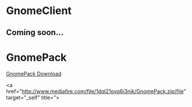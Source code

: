 # GnomeClient

## Coming soon...


# GnomePack
[GnomePack Download](http://www.mediafire.com/file/1dql21ovq6i3njk/file)


<a href="http://www.mediafire.com/file/1dql21ovq6i3njk/GnomePack.zip/file" target="_self" title="><img src="https://cdn.discordapp.com/attachments/615446805190017045/757979815503593612/download.png" alt=""></a>
